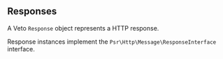 ## Responses

A Veto `Response` object represents a HTTP response.

Response instances implement the `Psr\Http\Message\ResponseInterface` interface.